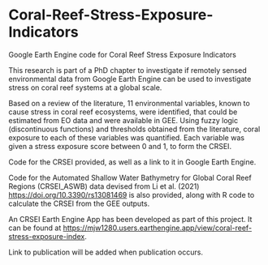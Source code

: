 # Coral-Reef-Stress-Exposure-Indicators
Google Earth Engine code for Coral Reef Stress Exposure Indicators

This research is part of a PhD chapter to investigate if remotely sensed environmental data from Google Earth Engine can be used to investigate stress on coral reef systems at a global scale.

Based on a review of the literature, 11 environmental variables, known to cause stress in coral reef ecosystems, were identified, that could be estimated from EO data and were available in GEE. Using fuzzy logic (discontinuous functions) and thresholds obtained from the literature, coral exposure to each of these variables was quantified. Each variable was given a stress exposure score between 0 and 1, to form the CRSEI.

Code for the CRSEI provided, as well as a link to it in Google Earth Engine.

Code for the Automated Shallow Water Bathymetry for Global Coral Reef Regions (CRSEI_ASWB) data devised from Li et al. (2021) https://doi.org/10.3390/rs13081469 is also provided, along with R code to calculate the CRSEI from the GEE outputs.

An CRSEI Earth Engine App has been developed as part of this project. It can be found at https://mjw1280.users.earthengine.app/view/coral-reef-stress-exposure-index.

Link to publication will be added when publication occurs.
